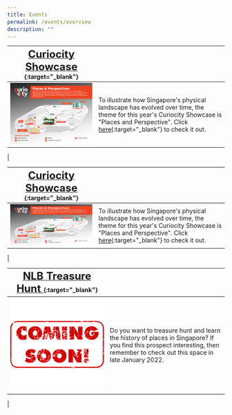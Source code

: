 ```yaml
---
title: Events
permalink: /events/overview
description: ""
---
```

| [**<font size=5> Curiocity Showcase </font>**](/story-maps/central-area){:target="_blank"}  |  | 
| -------- | -------- | 
| [<img src="/images/curiocityshowcasemap2022jan.jpg" alt="central-area" style="width:650px" />](/story-maps/central-area)   | To illustrate how Singapore's physical landscape has evolved over time, the theme for this year's Curiocity Showcase is "Places and Perspective". Click [here](/story-maps/central-area){:target="_blank"} to check it out.
|

| [**<font size=5> Curiocity Showcase </font>**](/story-maps/central-area){:target="_blank"}  |  | 
| -------- | -------- | 
| [<img src="/images/curiocity-showcase-events-landing.jpg" alt="central-area" style="width:650px" />](/story-maps/central-area)   | To illustrate how Singapore's physical landscape has evolved over time, the theme for this year's Curiocity Showcase is "Places and Perspective". Click [here](/story-maps/central-area){:target="_blank"} to check it out.
|

| [**<font size=5> NLB Treasure Hunt </font>**](/story-maps/central-area){:target="_blank"}  |  | 
| -------- | -------- | 
| [<img src="/images/treasure-hunt-coming-soon-events-landing.png" alt="central-area" style="width:650px" />](/story-maps/central-area)   | Do you want to treasure hunt and learn the history of places in Singapore? If you find this prospect interesting, then remember to check out this space in late January 2022.
|